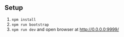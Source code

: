 ## Setup

1. `npm install`
2. `npm run bootstrap`
3. `npm run dev` and open browser at <http://0.0.0.0:9999/>
